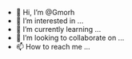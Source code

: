 - 👋 Hi, I’m @Gmorh
- 👀 I’m interested in ...
- 🌱 I’m currently learning ...
- 💞️ I’m looking to collaborate on ...
- 📫 How to reach me ...

<!---
Gmorh/Gmorh is a ✨ special ✨ repository because its `README.md` (this file) appears on your GitHub profile.
You can click the Preview link to take a look at your changes.
--->
